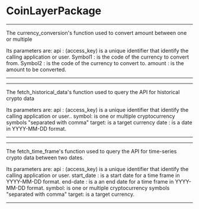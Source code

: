 # CoinLayerPackage

*****
The currency_conversion's function used to convert amount between one or multiple 

Its parameters are:
api : (access_key) is a unique identifier that identify the calling application or user.
Symbol1 : is the code of the currency to convert from.
Symbol2 : is the code of the currency to convert to.
amount : is the amount to be converted.
*****

*****
The fetch_historical_data's function used to query the API for historical crypto data

Its parameters are:
api : (access_key) is a unique identifier that identify the calling application or user..
symbol: is one or multiple cryptocurrency symbols "separated with comma"
target: is a target currency
date : is a date in YYYY-MM-DD format.
*****

*****
The fetch_time_frame's function used to query the API for time-series crypto data between two dates.

Its parameters are:
api : (access_key) is a unique identifier that identify the calling application or user.
start_date : is a start date for a time frame in YYYY-MM-DD format.
end-date : is a an end date for a time frame in YYYY-MM-DD format.
symbol: is one or multiple cryptocurrency symbols "separated with comma"
target: is a target currency.
*****
